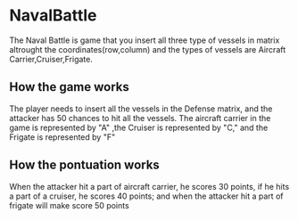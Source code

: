 # NavalBattle
<p>The Naval Battle is game that you insert all three type of vessels in matrix altrought the coordinates(row,column) and the types of vessels are Aircraft Carrier,Cruiser,Frigate. </p>
<h2>How the game works</h2>
<p> The player needs to insert all the vessels in the Defense matrix, and the attacker has 50 chances to hit all the vessels. The aircraft carrier in the game is represented by "A" ,the Cruiser is represented by "C," and the Frigate is represented by "F"</p>
<h2>How the pontuation works</h2>
<p> When the attacker hit a part of aircraft carrier, he scores 30 points, if he hits a part of a cruiser, he scores 40 points; and when the attacker hit a part of frigate will make score 50 points</p>
